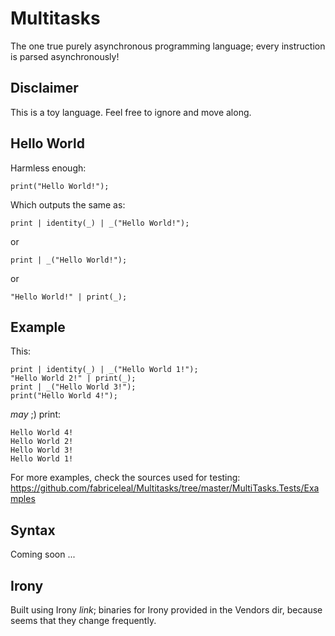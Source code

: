 # Multitasks

The one true purely asynchronous programming language; every instruction is parsed asynchronously!

## Disclaimer

This is a toy language. Feel free to ignore and move along.

## Hello World

Harmless enough:
```
print("Hello World!");
```

Which outputs the same as:
```
print | identity(_) | _("Hello World!");
```
or
```
print | _("Hello World!");
```
or
```
"Hello World!" | print(_);
```

## Example

This:
```
print | identity(_) | _("Hello World 1!");
"Hello World 2!" | print(_);
print | _("Hello World 3!");
print("Hello World 4!");
```

*may* ;) print:

```
Hello World 4!
Hello World 2!
Hello World 3!
Hello World 1!
```

For more examples, check the sources used for testing: https://github.com/fabriceleal/Multitasks/tree/master/MultiTasks.Tests/Examples

## Syntax
Coming soon ...

## Irony

Built using Irony *link*; binaries for Irony provided in the Vendors dir, because seems that they change frequently.
